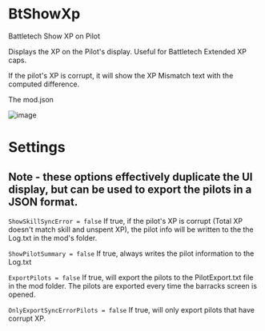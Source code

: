 # BtShowXp
 Battletech Show XP on Pilot


Displays the XP on the Pilot's display.  Useful for Battletech Extended XP caps.

If the pilot's XP is corrupt, it will show the XP Mismatch text with the computed difference.

The mod.json 

![image](https://user-images.githubusercontent.com/54865934/167276422-3e81da6f-3b16-43e1-a88f-74080dec0c9f.png)


# Settings

## Note - these options effectively duplicate the UI display, but can be used to export the pilots in a JSON format.

```ShowSkillSyncError = false``` If true, if the pilot's XP is corrupt (Total XP doesn't match skill and unspent XP), the pilot info will be written to the the Log.txt in the mod's folder.

```ShowPilotSummary = false``` If true, always writes the pilot information to the Log.txt

```ExportPilots = false``` If true, will export the pilots to the PilotExport.txt file in the mod folder.  The pilots are exported every time the barracks screen is opened.

```OnlyExportSyncErrorPilots = false``` If true, will only export pilots that have corrupt XP.

